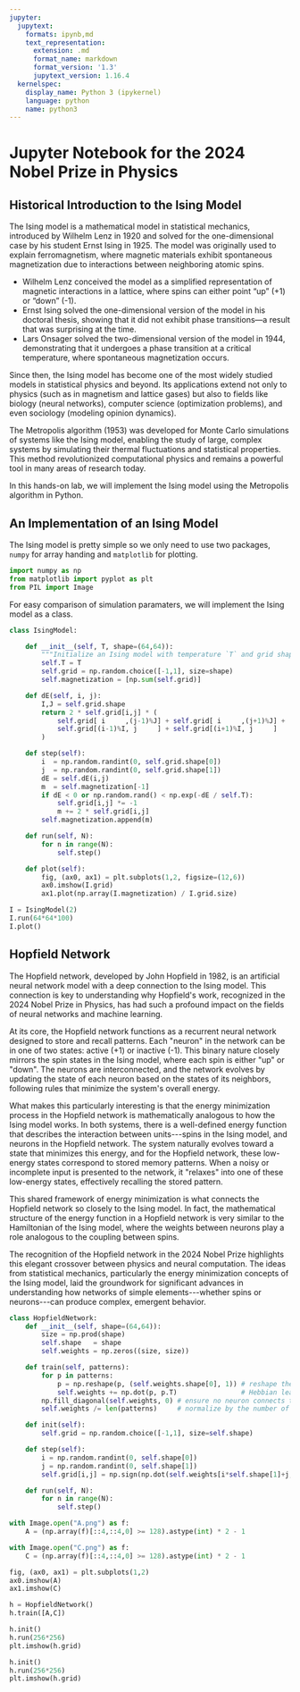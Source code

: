 ```yaml
---
jupyter:
  jupytext:
    formats: ipynb,md
    text_representation:
      extension: .md
      format_name: markdown
      format_version: '1.3'
      jupytext_version: 1.16.4
  kernelspec:
    display_name: Python 3 (ipykernel)
    language: python
    name: python3
---
```


# Jupyter Notebook for the 2024 Nobel Prize in Physics


## Historical Introduction to the Ising Model

The Ising model is a mathematical model in statistical mechanics, introduced by Wilhelm Lenz in 1920 and solved for the one-dimensional case by his student Ernst Ising in 1925. The model was originally used to explain ferromagnetism, where magnetic materials exhibit spontaneous magnetization due to interactions between neighboring atomic spins.

* Wilhelm Lenz conceived the model as a simplified representation of magnetic interactions in a lattice, where spins can either point “up” (+1) or “down” (-1).
* Ernst Ising solved the one-dimensional version of the model in his doctoral thesis, showing that it did not exhibit phase transitions—a result that was surprising at the time.
* Lars Onsager solved the two-dimensional version of the model in 1944, demonstrating that it undergoes a phase transition at a critical temperature, where spontaneous magnetization occurs.

Since then, the Ising model has become one of the most widely studied models in statistical physics and beyond. Its applications extend not only to physics (such as in magnetism and lattice gases) but also to fields like biology (neural networks), computer science (optimization problems), and even sociology (modeling opinion dynamics).

The Metropolis algorithm (1953) was developed for Monte Carlo simulations of systems like the Ising model, enabling the study of large, complex systems by simulating their thermal fluctuations and statistical properties. This method revolutionized computational physics and remains a powerful tool in many areas of research today.

In this hands-on lab, we will implement the Ising model using the Metropolis algorithm in Python.


## An Implementation of an Ising Model

The Ising model is pretty simple so we only need to use two packages, `numpy` for array handing and `matplotlib` for plotting.

```python
import numpy as np
from matplotlib import pyplot as plt
from PIL import Image
```

For easy comparison of simulation paramaters, we will implement the Ising model as a class.

```python
class IsingModel:

    def __init__(self, T, shape=(64,64)):
        """Initialize an Ising model with temperature `T` and grid shape `shape`"""
        self.T = T
        self.grid = np.random.choice([-1,1], size=shape)
        self.magnetization = [np.sum(self.grid)]

    def dE(self, i, j):
        I,J = self.grid.shape
        return 2 * self.grid[i,j] * (
            self.grid[ i     ,(j-1)%J] + self.grid[ i     ,(j+1)%J] +
            self.grid[(i-1)%I, j     ] + self.grid[(i+1)%I, j     ]
        )

    def step(self):
        i  = np.random.randint(0, self.grid.shape[0])
        j  = np.random.randint(0, self.grid.shape[1])
        dE = self.dE(i,j)
        m  = self.magnetization[-1]
        if dE < 0 or np.random.rand() < np.exp(-dE / self.T):
            self.grid[i,j] *= -1
            m += 2 * self.grid[i,j]
        self.magnetization.append(m)

    def run(self, N):
        for n in range(N):
            self.step()

    def plot(self):
        fig, (ax0, ax1) = plt.subplots(1,2, figsize=(12,6))
        ax0.imshow(I.grid)
        ax1.plot(np.array(I.magnetization) / I.grid.size)
```

```python
I = IsingModel(2)
I.run(64*64*100)
I.plot()
```

## Hopfield Network

The Hopfield network, developed by John Hopfield in 1982, is an artificial neural network model with a deep connection to the Ising model.
This connection is key to understanding why Hopfield's work, recognized in the 2024 Nobel Prize in Physics, has had such a profound impact on the fields of neural networks and machine learning.

At its core, the Hopfield network functions as a recurrent neural network designed to store and recall patterns.
Each "neuron" in the network can be in one of two states: active (+1) or inactive (-1).
This binary nature closely mirrors the spin states in the Ising model, where each spin is either "up" or "down".
The neurons are interconnected, and the network evolves by updating the state of each neuron based on the states of its neighbors, following rules that minimize the system's overall energy.

What makes this particularly interesting is that the energy minimization process in the Hopfield network is mathematically analogous to how the Ising model works.
In both systems, there is a well-defined energy function that describes the interaction between units---spins in the Ising model, and neurons in the Hopfield network.
The system naturally evolves toward a state that minimizes this energy, and for the Hopfield network, these low-energy states correspond to stored memory patterns.
When a noisy or incomplete input is presented to the network, it "relaxes" into one of these low-energy states, effectively recalling the stored pattern.

This shared framework of energy minimization is what connects the Hopfield network so closely to the Ising model.
In fact, the mathematical structure of the energy function in a Hopfield network is very similar to the Hamiltonian of the Ising model, where the weights between neurons play a role analogous to the coupling between spins.

The recognition of the Hopfield network in the 2024 Nobel Prize highlights this elegant crossover between physics and neural computation.
The ideas from statistical mechanics, particularly the energy minimization concepts of the Ising model, laid the groundwork for significant advances in understanding how networks of simple elements---whether spins or neurons---can produce complex, emergent behavior.

```python
class HopfieldNetwork:
    def __init__(self, shape=(64,64)):
        size = np.prod(shape)
        self.shape   = shape
        self.weights = np.zeros((size, size))

    def train(self, patterns):
        for p in patterns:
            p = np.reshape(p, (self.weights.shape[0], 1)) # reshape the pattern to a column vector
            self.weights += np.dot(p, p.T)                # Hebbian learning rule: W += p * p.T
        np.fill_diagonal(self.weights, 0) # ensure no neuron connects to itself
        self.weights /= len(patterns)     # normalize by the number of patterns

    def init(self):
        self.grid = np.random.choice([-1,1], size=self.shape)

    def step(self):
        i = np.random.randint(0, self.shape[0])
        j = np.random.randint(0, self.shape[1])
        self.grid[i,j] = np.sign(np.dot(self.weights[i*self.shape[1]+j,:], self.grid.flatten()))

    def run(self, N):
        for n in range(N):
            self.step()
```

```python
with Image.open("A.png") as f:
    A = (np.array(f)[::4,::4,0] >= 128).astype(int) * 2 - 1

with Image.open("C.png") as f:
    C = (np.array(f)[::4,::4,0] >= 128).astype(int) * 2 - 1

fig, (ax0, ax1) = plt.subplots(1,2)
ax0.imshow(A)
ax1.imshow(C)
```

```python
h = HopfieldNetwork()
h.train([A,C])
```

```python
h.init()
h.run(256*256)
plt.imshow(h.grid)
```

```python
h.init()
h.run(256*256)
plt.imshow(h.grid)
```

```python

```
